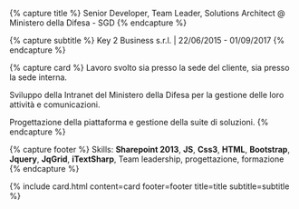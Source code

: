 ---
---

{% capture title %}
Senior Developer, Team Leader, Solutions Architect @ Ministero della Difesa - SGD
{% endcapture %}

{% capture subtitle %}
Key 2 Business s.r.l. | 22/06/2015 - 01/09/2017
{% endcapture %}

{% capture card %}
Lavoro svolto sia presso la sede del cliente, sia presso la sede interna.

Sviluppo della Intranet del Ministero della Difesa per la gestione delle loro attività e comunicazioni.

Progettazione della piattaforma e gestione della suite di soluzioni.
{% endcapture %}

{% capture footer %}
Skills: **Sharepoint 2013**, **JS**, **Css3**, **HTML**, **Bootstrap**, **Jquery**, **JqGrid**, **iTextSharp**, Team leadership, progettazione, formazione
{% endcapture %}

{% include card.html content=card footer=footer title=title subtitle=subtitle %}
